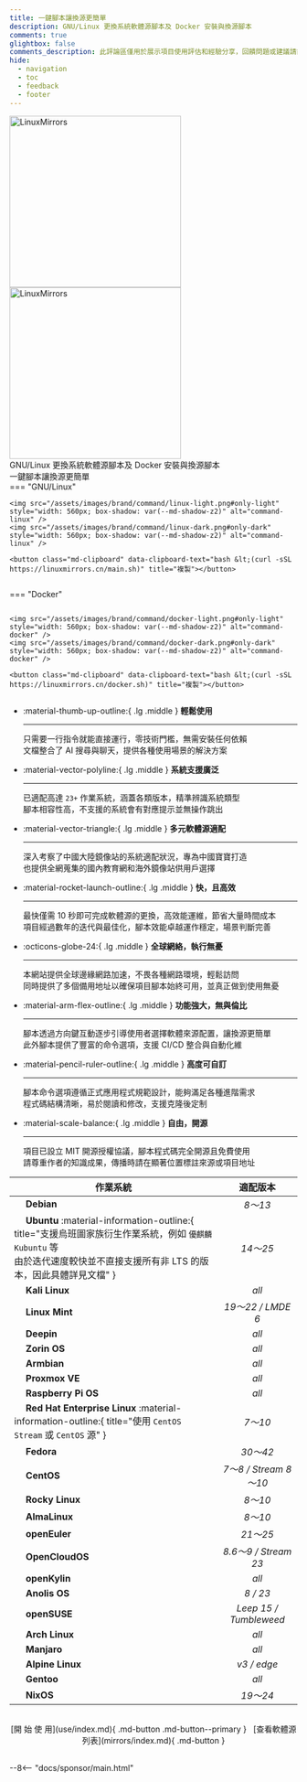 ```yaml
---
title: 一鍵腳本讓換源更簡單
description: GNU/Linux 更換系統軟體源腳本及 Docker 安裝與換源腳本
comments: true
glightbox: false
comments_description: 此評論區僅用於展示項目使用評估和經驗分享，回饋問題或建議請前往<a href="/community">社群</a>或<a href="https://github.com/SuperManito/LinuxMirrors/issues" target="_blank">Issues</a>
hide:
  - navigation
  - toc
  - feedback
  - footer
---
```


<div class="grid" markdown>
<figure style="margin: 0 auto" markdown>
  <div class="hero">
    <span class="hero-background">
    </span>
  </div>
  <img src="/assets/images/brand/light/2.png#only-light" alt="LinuxMirrors" style="width: 300px" />
  <img src="/assets/images/brand/dark/2.png#only-dark" alt="LinuxMirrors" style="width: 300px" />
  <figcaption>GNU/Linux 更換系統軟體源腳本及 Docker 安裝與換源腳本</figcaption>
  <figcaption>一鍵腳本讓換源更簡單</figcaption>
</figure>
<figure class="home-cmd no-select" style="margin: 0; display: flex; flex-direction: column; justify-content: center" markdown>
=== "GNU/Linux"

    <img src="/assets/images/brand/command/linux-light.png#only-light" style="width: 560px; box-shadow: var(--md-shadow-z2)" alt="command-linux" />
    <img src="/assets/images/brand/command/linux-dark.png#only-dark" style="width: 560px; box-shadow: var(--md-shadow-z2)" alt="command-linux" />

    <button class="md-clipboard" data-clipboard-text="bash &lt;(curl -sSL https://linuxmirrors.cn/main.sh)" title="複製"></button>

=== "Docker"

    <img src="/assets/images/brand/command/docker-light.png#only-light" style="width: 560px; box-shadow: var(--md-shadow-z2)" alt="command-docker" />
    <img src="/assets/images/brand/command/docker-dark.png#only-dark" style="width: 560px; box-shadow: var(--md-shadow-z2)" alt="command-docker" />

    <button class="md-clipboard" data-clipboard-text="bash &lt;(curl -sSL https://linuxmirrors.cn/docker.sh)" title="複製"></button>

</figure>
</div>

<div class="grid" markdown>

<div class="grid cards" style="height: fit-content" markdown>

-   :material-thumb-up-outline:{ .lg .middle } __輕鬆使用__

    ---

    只需要一行指令就能直接運行，零技術門檻，無需安裝任何依賴  
    文檔整合了 AI 搜尋與聊天，提供各種使用場景的解決方案

-   :material-vector-polyline:{ .lg .middle } __系統支援廣泛__

    ---

    已適配高達 `23+` 作業系統，涵蓋各類版本，精準辨識系統類型  
    腳本相容性高，不支援的系統會有對應提示並無操作跳出

-   :material-vector-triangle:{ .lg .middle } __多元軟體源適配__

    ---

    深入考察了中國大陸鏡像站的系統適配狀況，專為中國寶寶打造  
    也提供全網蒐集的國內教育網和海外鏡像站供用戶選擇

-   :material-rocket-launch-outline:{ .lg .middle } __快，且高效__

    ---

    最快僅需 10 秒即可完成軟體源的更換，高效能運維，節省大量時間成本  
    項目經過數年的迭代與最佳化，腳本效能卓越運作穩定，場景判斷完善

-   :octicons-globe-24:{ .lg .middle } __全球網絡，執行無憂__

    ---

    本網站提供全球邊緣網路加速，不畏各種網路環境，輕鬆訪問  
    同時提供了多個備用地址以確保項目腳本始終可用，並真正做到使用無憂

-   :material-arm-flex-outline:{ .lg .middle } __功能強大，無與倫比__

    ---

    腳本透過方向鍵互動逐步引導使用者選擇軟體來源配置，讓換源更簡單  
    此外腳本提供了豐富的命令選項，支援 CI/CD 整合與自動化維

-   :material-pencil-ruler-outline:{ .lg .middle } __高度可自訂__

    ---

    腳本命令選項遵循正式應用程式規範設計，能夠滿足各種進階需求  
    程式碼結構清晰，易於閱讀和修改，支援克隆後定制

-   :material-scale-balance:{ .lg .middle } __自由，開源__

    ---

    項目已設立 MIT 開源授權協議，腳本程式碼完全開源且免費使用  
    請尊重作者的知識成果，傳播時請在顯著位置標註來源或項目地址

</div>

<div style="text-align: center" markdown>

| 作業系統 | 適配版本 |
| --- | :---: |
| <a href="https://www.debian.org" title="https://www.debian.org" target="_blank"><img src="/assets/images/icon/debian.svg" width="16" height="16" style="vertical-align: -0.35em"></a> **Debian** | _8～13_ |
| <a href="https://ubuntu.com" title="https://ubuntu.com" target="_blank"><img src="/assets/images/icon/ubuntu.svg" width="16" height="16" style="vertical-align: -0.15em"></a> **Ubuntu** :material-information-outline:{ title="支援烏班圖家族衍生作業系統，例如 <code>優麒麟</code> <code>Kubuntu</code> 等<br/>由於迭代速度較快並不直接支援所有非 LTS 的版本，因此具體詳見文檔" } | _14～25_ |
| <a href="https://www.kali.org" title="https://www.kali.org" target="_blank"><img src="/assets/images/icon/kali-linux.svg" width="16" height="16"></a> **Kali Linux** | _all_ |
| <a href="https://linuxmint.com" title="https://linuxmint.com" target="_blank"><img src="/assets/images/icon/linux-mint.ico" width="16" height="16" style="vertical-align: -0.2em"></a> **Linux Mint** | _19～22 / LMDE 6_ |
| <a href="https://www.deepin.org" title="https://www.deepin.org" target="_blank"><img src="/assets/images/icon/deepin.png" width="16" height="16" style="vertical-align: -0.2em"></a> **Deepin** | _all_ |
| <a href="https://zorin.com/os" title="https://zorin.com/os" target="_blank"><img src="/assets/images/icon/zorin-os.png" width="16" height="16" style="vertical-align: -0.15em"></a> **Zorin OS** | _all_ |
| <a href="https://www.armbian.com" title="https://www.armbian.com" target="_blank"><img src="/assets/images/icon/armbian.png" width="16" height="16" style="vertical-align: -0.2em"></a> **Armbian** | _all_ |
| <a href="https://www.proxmox.com" title="https://www.proxmox.com" target="_blank"><img src="/assets/images/icon/proxmox.svg" width="16" height="16" style="vertical-align: -0.2em"></a> **Proxmox VE** | _all_ |
| <a href="https://www.raspberrypi.com/software" title="https://www.raspberrypi.com/software" target="_blank"><img src="/assets/images/icon/raspberry-pi.png" width="16" height="16" style="vertical-align: -0.2em"></a> **Raspberry Pi OS** | _all_ |
| <a href="https://access.redhat.com/products/red-hat-enterprise-linux" title="https://access.redhat.com/products/red-hat-enterprise-linux" target="_blank"><img src="/assets/images/icon/redhat.svg" width="16" height="16" style="vertical-align: -0.1em"></a> **Red Hat Enterprise Linux** :material-information-outline:{ title="使用 <code>CentOS Stream</code> 或 <code>CentOS</code> 源" } | _7～10_ |
| <a href="https://fedoraproject.org" title="https://fedoraproject.org" target="_blank"><img src="/assets/images/icon/fedora.ico" width="16" height="16" style="vertical-align: -0.15em"></a> **Fedora** | _30～42_ |
| <a href="https://www.centos.org" title="https://www.centos.org" target="_blank"><img src="/assets/images/icon/centos.svg" width="16" height="16" style="vertical-align: -0.1em"></a> **CentOS** | _7～8 / Stream 8～10_ |
| <a href="https://rockylinux.org" title="https://rockylinux.org" target="_blank"><img src="/assets/images/icon/rocky-linux.svg" width="16" height="16" style="vertical-align: -0.2em"></a> **Rocky Linux** | _8～10_ |
| <a href="https://almalinux.org" title="https://almalinux.org" target="_blank"><img src="/assets/images/icon/almalinux.svg" width="16" height="16" style="vertical-align: -0.15em"></a> **AlmaLinux** | _8～10_ |
| <a href="https://www.openeuler.org/zh" title="https://www.openeuler.org/zh" target="_blank"><img src="/assets/images/icon/openeuler.ico" width="16" height="16" style="vertical-align: -0.2em"></a> **openEuler** | _21～25_ |
| <a href="https://www.opencloudos.org" title="https://www.opencloudos.org" target="_blank"><img src="/assets/images/icon/opencloudos.png" width="16" height="16" style="vertical-align: -0.25em"></a> **OpenCloudOS** | _8.6～9 / Stream 23_ |
| <a href="https://www.openkylin.top" title="https://www.openkylin.top" target="_blank"><img src="/assets/images/icon/openkylin.ico" width="16" height="16" style="vertical-align: -0.25em"></a> **openKylin** | _all_ |
| <a href="https://openanolis.cn" title="https://openanolis.cn" target="_blank"><img src="/assets/images/icon/anolis.png" width="16" height="16" style="vertical-align: -0.1em"></a> **Anolis OS** | _8 / 23_ |
| <a href="https://www.opensuse.org" title="https://www.opensuse.org" target="_blank"><img src="/assets/images/icon/opensuse.svg" width="16" height="16"></a> **openSUSE** | _Leep 15 / Tumbleweed_ |
| <a href="https://archlinux.org" title="https://archlinux.org" target="_blank"><img src="/assets/images/icon/arch-linux.ico" width="16" height="16" style="vertical-align: -0.15em"></a> **Arch Linux** | _all_ |
| <a href="https://manjaro.org" title="https://manjaro.org" target="_blank"><img src="/assets/images/icon/manjaro.svg" width="16" height="16" style="vertical-align: -0.2em"></a> **Manjaro** | _all_ |
| <a href="https://www.alpinelinux.org" title="https://www.alpinelinux.org" target="_blank"><img src="/assets/images/icon/alpine.png" width="16" height="16" style="vertical-align: -0.15em"></a> **Alpine Linux** | _v3 / edge_ |
| <a href="https://www.gentoo.org" title="https://www.gentoo.org" target="_blank"><img src="/assets/images/icon/gentoo.svg" width="16" height="16" style="vertical-align: -0.2em"></a> **Gentoo** | _all_ |
| <a href="https://nixos.org" title="https://nixos.org" target="_blank"><img src="/assets/images/icon/nixos.svg" width="16" height="16" style="vertical-align: -0.15em"></a> **NixOS** | _19～24_ |

</div>
</div>

<div style="text-align: center; padding: 1rem 0" markdown>
[開 始 使 用](use/index.md){ .md-button .md-button--primary } &nbsp; [查看軟體源列表](mirrors/index.md){ .md-button }
</div>

--8<-- "docs/sponsor/main.html"


